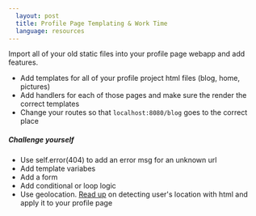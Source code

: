 ```yaml
---
  layout: post
  title: Profile Page Templating & Work Time
  language: resources
---
```

 Import all of your old static files into your profile page webapp and add features.
* Add templates for all of your profile project html files (blog, home, pictures)
* Add handlers for each of those pages and make sure the render the correct templates
* Change your routes so that `localhost:8080/blog` goes to the correct place

##### Challenge yourself
* Use self.error(404) to add an error msg for an unknown url
* Add template variabes
* Add a form
* Add conditional or loop logic
* Use geolocation. [Read up](http://www.developerdrive.com/2012/01/using-html5-to-determine-user-location) on detecting user's location with html and apply it to your profile page
